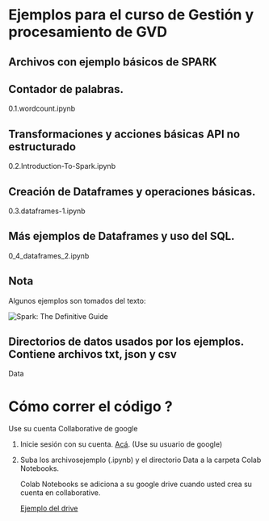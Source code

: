 # Ejemplos para el curso de Gestión y procesamiento de GVD

## Archivos con ejemplo básicos de SPARK

## Contador de palabras.          
0.1.wordcount.ipynb                    

## Transformaciones y acciones básicas API no estructurado
0.2.Introduction-To-Spark.ipynb       

## Creación de Dataframes y operaciones básicas. 
0.3.dataframes-1.ipynb                 

## Más ejemplos de Dataframes y uso del SQL.
0_4_dataframes_2.ipynb                 

## Nota
Algunos ejemplos son tomados del texto:   

![Spark: The Definitive Guide](https://images-na.ssl-images-amazon.com/images/I/51z7TzI-Y3L._SX379_BO1,204,203,200_.jpg)

## Directorios de datos usados por los ejemplos.  Contiene archivos txt, json y  csv 

Data  
  
#  Cómo correr el código ?

Use su cuenta Collaborative de google 

1. Inicie sesión con su cuenta. [Acá](https://colab.research.google.com/notebooks/welcome.ipynb). (Use su usuario de google)
 
2. Suba los archivosejemplo (.ipynb) y el directorio Data a la carpeta Colab Notebooks.

    Colab Notebooks se adiciona a su  google drive cuando usted crea su cuenta en collaborative. 

    [Ejemplo del drive](https://drive.google.com/drive/folders/1eRoXpae6k3CvkQkCCp5w-SuBESq0tUsc)

